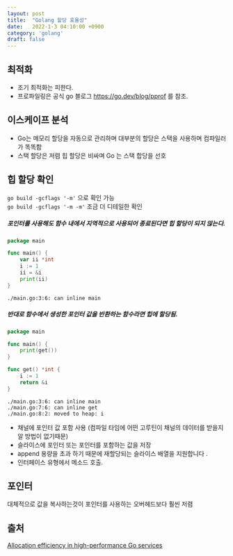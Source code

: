 ```yaml
---
layout: post
title:  "Golang 할당 효율성"
date:   2022-1-3 04:10:00 +0900
category: 'golang'
draft: false
---
```


## 최적화

- 조기 최적화는 피한다.
- 프로파일링은 공식 go 블로그 https://go.dev/blog/pprof 를 참조.  

## 이스케이프 분석

- Go는 메모리 할당을 자동으로 관리하며 대부분의 할당은 스택을 사용하며 컴파일러가 똑똑함
- 스택 할당은 저렴 힙 할당은 비싸며 Go 는 스택 합당을 선호

## 힙 할당 확인 

`go build -gcflags '-m'` 으로 확인 가능  
`go build -gcflags '-m -m'` 조금 더 디테일한 확인

##### 포인터를 사용해도 함수 내에서 지역적으로 사용되어 종료된다면 힙 할당이 되지 않는다.

```go
package main

func main() {
	var ii *int
	i := 1
	ii = &i
	print(ii)
}
```
```   
./main.go:3:6: can inline main
```

##### 반대로 함수에서 생성한 포인터 값을 반환하는 함수라면 힙에 할당됨.

```go
package main

func main() {
	print(get())
}

func get() *int {
	i := 1
	return &i
}
```
```   
./main.go:3:6: can inline main
./main.go:7:6: can inline get
./main.go:8:2: moved to heap: i
```

- 채널에 포인터 값 포함 사용 (컴파일 타임에 어떤 고루틴이 채널의 데이터를 받을지 알 방법이 없기때문)
- 슬라이스에 포인터 또는 포인터를 포함하는 값을 저장
- append 용량을 초과 하기 때문에 재할당되는 슬라이스 배열을 지원합니다 .
- 인터페이스 유형에서 메소드 호출. 

## 포인터

대체적으로 값을 복사하는것이 포인터를 사용하는 오버헤드보다 훨씬 저렴


## 출처
[Allocation efficiency in high-performance Go services](https://segment.com/blog/allocation-efficiency-in-high-performance-go-services/) 
